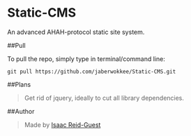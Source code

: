 Static-CMS
==========

An advanced AHAH-protocol static site system.

##Pull

To pull the repo, simply type in terminal/command line:

    git pull https://github.com/jaberwokkee/Static-CMS.git

##Plans

>Get rid of jquery, ideally to cut all library dependencies.



##Author

>Made by [Isaac Reid-Guest](http://jaberwokkee.kodingen.com)